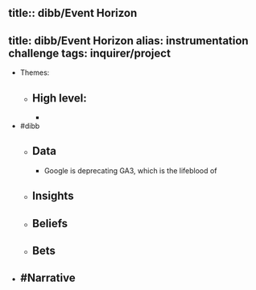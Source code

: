 title:: dibb/Event Horizon
---
title: dibb/Event Horizon
alias: instrumentation challenge
tags: inquirer/project
---

- Themes:
	- High level:
		-
		-
- #dibb
	- ## Data
		- Google is deprecating GA3, which is the lifeblood of
	- ## Insights
	- ## Beliefs
	- ## Bets
- #Narrative
	-